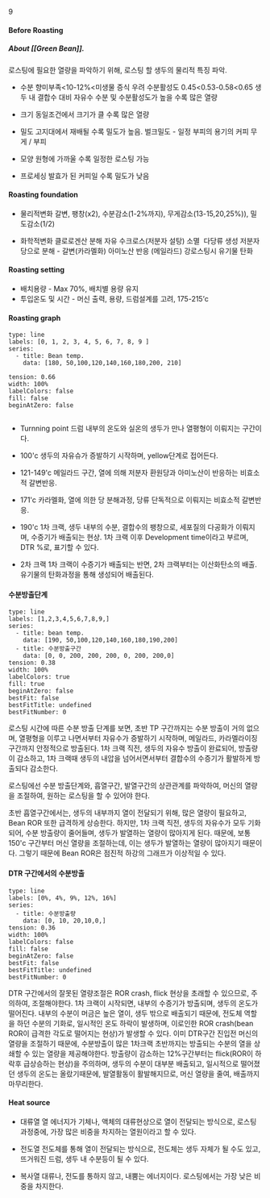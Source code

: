 9
#### **Before Roasting**

##### ***About [[Green Bean]].***

로스팅에 필요한 열량을 파악하기 위해,
로스팅 할 생두의 물리적 특징 파악.

- 수분
향미부족<10-12%<미생물 증식 우려
수분활성도
0.45<0.53-0.58<0.65
생두 내 결합수 대비 자유수
수분 및 수분활성도가 높을 수록 많은 열량

- 크기
동일조건에서 크기가 클 수록 많은 열량

- 밀도
고지대에서 재배될 수록 밀도가 높음.
벌크밀도 - 일정 부피의 용기의 커피 무게 / 부피

- 모양
원형에 가까울 수록 일정한 로스팅 가능

 - 프로세싱
발효가 된 커피일 수록 밀도가 낮음

#### **Roasting foundation**

- 물리적변화
갈변, 팽창(x2), 수분감소(1-2%까지), 무게감소(13-15,20,25%)), 밀도감소(1/2)

- 화학적변화
클로로겐산 분해
자유 수크로스(저분자 설탕) 소멸 
다당류 생성
저분자 당으로 분해 - 갈변(카라멜화)
아미노산 반응 (메일라드)
강로스팅시 유기물 탄화
  
#### **Roasting setting**

- 배치용량 - Max 70%, 배치별 용량 유지
- 투입온도 및 시간 - 머신 출력, 용량, 드럼설계를 고려, 175-215’c

#### **Roasting graph** 

```chart
type: line
labels: [0, 1, 2, 3, 4, 5, 6, 7, 8, 9 ]
series:
  - title: Bean temp.
    data: [180, 50,100,120,140,160,180,200, 210]

tension: 0.66
width: 100%
labelColors: false
fill: false
beginAtZero: false


```

- Turnning point
드럼 내부의 온도와 실온의 생두가 만나 열평형이 이뤄지는 구간이다. 

- 100'c
생두의 자유슈가 증발하기 시작하며, yellow단계로 접어든다.

- 121-149'c 
메일라드 구간, 열에 의해 저분자 환원당과 아미노산이 반응하는 비효소적 갈변반응.

- 171'c
카라멜화, 열에 의한 당 분해과정, 당류 단독적으로 이뤄지는 비효소적 갈변반응.

- 190'c
1차 크랙, 생두 내부의 수분, 결합수의 팽창으로, 세포질의 다공화가 이뤄지며, 수증기가 배출되는 현상.
1차 크랙 이후 Development time이라고 부르며, DTR %로, 표기할 수 있다.

- 2차 크랙
1차 크랙이 수증기가 배출되는 반면, 2차 크랙부터는 이산화탄소의 배출. 
유기물의 탄화과정을 통해 생성되어 배출된다.


#### **수분방출단계**
```chart
type: line
labels: [1,2,3,4,5,6,7,8,9,]
series:
  - title: bean temp.
    data: [190, 50,100,120,140,160,180,190,200]
  - title: 수분방출구간
    data: [0, 0, 200, 200, 200, 0, 200, 200,0]
tension: 0.38
width: 100%
labelColors: true
fill: true
beginAtZero: false
bestFit: false
bestFitTitle: undefined
bestFitNumber: 0
```


로스팅 시간에 따른 수분 방출 단계를 보면, 
초반 TP 구간까지는 수분 방출이 거의 없으며, 열평형을 이루고 나면서부터 
자유수가 증발하기 시작하며, 메일라드, 카라멜라이징 구간까지 안정적으로 방출된다.
1차 크랙 직전, 생두의 자유수 방출이 완료되어, 방출량이 감소하고,
1차 크랙때 생두의 내압을 넘어서면서부터 결합수의 수증기가 활발하게 방출되다 감소한다.

로스팅에선 수분 방출단계와, 흡열구간, 발열구간의 상관관계를 파악하여,
머신의 열량을 조절하여, 원하는 로스팅을 할 수 있어야 한다.

초반 흡열구간에서는, 생두의 내부까지 열이 전달되기 위해, 
많은 열량이 필요하고, Bean ROR 또한 급격하게 상승한다.
하지만, 1차 크랙 직전, 생두의 자유수가 모두 기화되어, 수분 방출량이 줄어들며,
생두가 발열하는 열량이 많아지게 된다.
때문에, 보통 150'c 구간부터 머신 열량을 조절하는데,
이는 생두가 발열하는 열량이 많아지기 때문이다.
그렇기 때문에 Bean ROR은 점진적 하강의 그래프가 이상적일 수 있다.



#### **DTR 구간에서의 수분방출** 
```chart
type: line
labels: [0%, 4%, 9%, 12%, 16%]
series:
  - title: 수분방출량
    data: [0, 10, 20,10,0,]
tension: 0.36
width: 100%
labelColors: false
fill: false
beginAtZero: false
bestFit: false
bestFitTitle: undefined
bestFitNumber: 0
```


DTR 구간에서의 잘못된 열량조절은 ROR crash, flick 현상을 초래할 수 있으므로,
주의하여, 조절해야한다.
1차 크랙이 시작되면, 내부의 수증기가 방출되며, 생두의 온도가 떨어진다.
내부의 수분이 머금은 높은 열이, 생두 밖으로 배출되기 때문에, 
전도체 역할을 하던 수분의 기화로, 일시적인 온도 하락이 발생하며,
이로인한 ROR crash(bean ROR이 급격한 각도로 떨어지는 현상)가 발생할 수 있다.
이미 DTR구간 진입전 머신의 열량을 조절하기 때문에,
수분방출이 많은 1차크랙 초반까지는 방출되는 수분의 열을 상쇄할 수 있는 열량을 제공해야한다.
방출량이 감소하는 12%구간부터는 flick(ROR이 하락후 급상승하는 현상)을 주의하며,
생두의 수분이 대부분 배출되고, 일시적으로 떨어졌던 생두의 온도는 올랐기때문에,
발열활동이 활발해지므로, 머신 열량을 줄여, 배출까지 마무리한다.


 #### **Heat source**

- 대류열
열 에너지가 기체나, 액체의 대류현상으로 열이 전달되는 방식으로, 로스팅 과정중에, 가장 많은 비중을 차지하는 열원이라고 할 수 있다. 

- 전도열
전도체를 통해 열이 전달되는 방식으로, 전도체는 생두 자체가 될 수도 있고, 뜨거워진 드럼, 생두 내 수분등이 될 수 있다. 

- 복사열
대류나, 전도를 통하지 않고, 내뿜는 에너지이다. 로스팅에서는 가장 낮은 비중을 차지한다.

